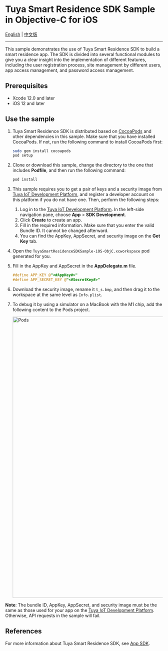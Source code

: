 # Tuya Smart Residence SDK Sample in Objective-C for iOS

 [English](README.md) | [中文版](README-zh.md)

---

This sample demonstrates the use of Tuya Smart Residence SDK to build a smart residence app. The SDK is divided into several functional modules to give you a clear insight into the implementation of different features, including the user registration process, site management by different users, app access management, and password access management.


## Prerequisites

- Xcode 12.0 and later
- iOS 12 and later

## Use the sample

1. Tuya Smart Residence SDK is distributed based on [CocoaPods](http://cocoapods.org/) and other dependencies in this sample. Make sure that you have installed CocoaPods. If not, run the following command to install CocoaPods first:

    ```bash
    sudo gem install cocoapods
    pod setup
    ```

2. Clone or download this sample, change the directory to the one that includes **Podfile**, and then run the following command:

    ```bash
    pod install
    ```

3. This sample requires you to get a pair of keys and a security image from [Tuya IoT Development Platform](https://developer.tuya.com/), and register a developer account on this platform if you do not have one. Then, perform the following steps:

   1. Log in to the [Tuya IoT Development Platform](https://iot.tuya.com/). In the left-side navigation pane, choose **App** > **SDK Development**.
   2. Click **Create** to create an app.
   3. Fill in the required information. Make sure that you enter the valid Bundle ID. It cannot be changed afterward.
   4. You can find the AppKey, AppSecret, and security image on the **Get Key** tab.

4. Open the `TuyaSmartResidenceSDKSample-iOS-ObjC.xcworkspace` pod generated for you.
5. Fill in the AppKey and AppSecret in the **AppDelegate.m** file.

    ```objective-c
    #define APP_KEY @"<#AppKey#>"
    #define APP_SECRET_KEY @"<#SecretKey#>"
    ```

6. Download the security image, rename it `t_s.bmp`, and then drag it to the workspace at the same level as `Info.plist`.

7. To debug it by using a simulator on a MacBook with the M1 chip, add the following content to the Pods project.

    <img alt="Pods" src="https://airtake-public-data-1254153901.cos.ap-shanghai.myqcloud.com/content-platform/hestia/1638348535b9dac74712e.png" width="900">

**Note**: The bundle ID, AppKey, AppSecret, and security image must be the same as those used for your app on the [Tuya IoT Development Platform](https://iot.tuya.com). Otherwise, API requests in the sample will fail.

## References
For more information about Tuya Smart Residence SDK, see [App SDK](https://developer.tuya.com/en/docs/app-development).

